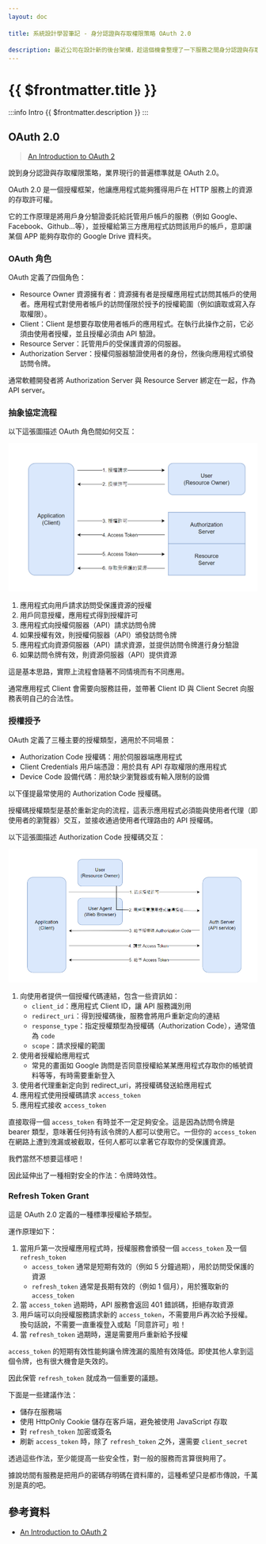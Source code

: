 ```yaml
---
layout: doc

title: 系統設計學習筆記 - 身分認證與存取權限策略 OAuth 2.0

description: 最近公司在設計新的後台架構，趁這個機會整理了一下服務之間身分認證與存取權限的策略，首先從認真認識 OAuth 2.0 開始。
---
```


# {{ $frontmatter.title }}

:::info Intro
{{ $frontmatter.description }}
:::

## OAuth 2.0

> [An Introduction to OAuth 2](https://www.digitalocean.com/community/tutorials/an-introduction-to-oauth-2)

說到身分認證與存取權限策略，業界現行的普遍標準就是 OAuth 2.0。

OAuth 2.0 是一個授權框架，他讓應用程式能夠獲得用戶在 HTTP 服務上的資源的存取許可權。

它的工作原理是將用戶身分驗證委託給託管用戶帳戶的服務（例如 Google、Facebook、Github...等），並授權給第三方應用程式訪問該用戶的帳戶，意即讓某個 APP 能夠存取你的 Google Drive 資料夾。

### OAuth 角色

OAuth 定義了四個角色：

- Resource Owner 資源擁有者：資源擁有者是授權應用程式訪問其帳戶的使用者。應用程式對使用者帳戶的訪問僅限於授予的授權範圍（例如讀取或寫入存取權限）。
- Client：Client 是想要存取使用者帳戶的應用程式。在執行此操作之前，它必須由使用者授權，並且授權必須由 API 驗證。
- Resource Server：託管用戶的受保護資源的伺服器。
- Authorization Server：授權伺服器驗證使用者的身份，然後向應用程式頒發訪問令牌。

通常軟體開發者將 Authorization Server 與 Resource Server 綁定在一起，作為 API server。

### 抽象協定流程

以下這張圖描述 OAuth 角色間如何交互：

![oauth protocol flow](./oauth-2/oauth-protocol-flow.png)

1. 應用程式向用戶請求訪問受保護資源的授權
2. 用戶同意授權，應用程式得到授權許可
3. 應用程式向授權伺服器（API）請求訪問令牌
4. 如果授權有效，則授權伺服器（API）頒發訪問令牌
5. 應用程式向資源伺服器（API）請求資源，並提供訪問令牌進行身分驗證
6. 如果訪問令牌有效，則資源伺服器（API）提供資源

這是基本思路，實際上流程會隨著不同情境而有不同應用。

通常應用程式 Client 會需要向服務註冊，並帶著 Client ID 與 Client Secret 向服務表明自己的合法性。

### 授權授予

OAuth 定義了三種主要的授權類型，適用於不同場景：

- Authorization Code 授權碼：用於伺服器端應用程式
- Client Credentials 用戶端憑證：用於具有 API 存取權限的應用程式
- Device Code 設備代碼：用於缺少瀏覽器或有輸入限制的設備

以下僅提最常使用的 Authorization Code 授權碼。

授權碼授權類型是基於重新定向的流程，這表示應用程式必須能與使用者代理（即使用者的瀏覽器）交互，並接收通過使用者代理路由的 API 授權碼。

以下這張圖描述 Authorization Code 授權碼交互：

![oauth authorization code flow](./oauth-2/oauth-authorization-code-flow.png)

1. 向使用者提供一個授權代碼連結，包含一些資訊如：
   - `client_id`：應用程式 Client ID，讓 API 服務識別用
   - `redirect_uri`：得到授權碼後，服務會將用戶重新定向的連結
   - `response_type`：指定授權類型為授權碼（Authorization Code），通常值為 `code`
   - `scope`：請求授權的範圍
2. 使用者授權給應用程式
   - 常見的畫面如 Google 詢問是否同意授權給某某應用程式存取你的帳號資料等等，有時需要重新登入
3. 使用者代理重新定向到 redirect_uri，將授權碼發送給應用程式
4. 應用程式使用授權碼請求 `access_token`
5. 應用程式接收 `access_token`

直接取得一個 `access_token` 有時並不一定足夠安全。這是因為訪問令牌是 bearer 類型，意味著任何持有該令牌的人都可以使用它。一但你的 `access_token` 在網路上遭到洩漏或被截取，任何人都可以拿著它存取你的受保護資源。

我們當然不想要這樣吧！

因此延伸出了一種相對安全的作法：令牌時效性。

### Refresh Token Grant

這是 OAuth 2.0 定義的一種標準授權給予類型。

運作原理如下：

1. 當用戶第一次授權應用程式時，授權服務會頒發一個 `access_token` 及一個 `refresh_token`
   - `access_token` 通常是短期有效的（例如 5 分鐘過期），用於訪問受保護的資源
   - `refresh_token` 通常是長期有效的（例如 1 個月），用於獲取新的 `access_token`
1. 當 `access_token` 過期時，API 服務會返回 401 錯誤碼，拒絕存取資源
1. 用戶端可以向授權服務請求新的 `access_token`，不需要用戶再次給予授權。換句話說，不需要一直重複登入或點「同意許可」啦！
1. 當 `refresh_token` 過期時，還是需要用戶重新給予授權

`access_token` 的短期有效性能夠讓令牌洩漏的風險有效降低。即使其他人拿到這個令牌，也有很大機會是失效的。

因此保管 `refresh_token` 就成為一個重要的議題。

下面是一些建議作法：

- 儲存在服務端
- 使用 HttpOnly Cookie 儲存在客戶端，避免被使用 JavaScript 存取
- 對 `refresh_token` 加密或簽名
- 刷新 `access_token` 時，除了 `refresh_token` 之外，還需要 `client_secret`

透過這些作法，至少能提高一些安全性，對一般的服務而言算很夠用了。

據說坊間有服務是把用戶的密碼存明碼在資料庫的，這種希望只是都市傳說，千萬別是真的吧。

## 參考資料

- [An Introduction to OAuth 2](https://www.digitalocean.com/community/tutorials/an-introduction-to-oauth-2)
